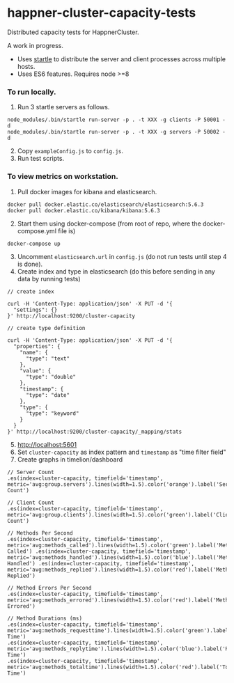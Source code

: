 # happner-cluster-capacity-tests

Distributed capacity tests for HappnerCluster.

A work in progress.

* Uses [startle](https://github.com/nomilous/startle) to distribute the server and client processes across multiple hosts.
* Uses ES6 features. Requires node >=8

### To run locally.

1. Run 3 startle servers as follows.

```
node_modules/.bin/startle run-server -p . -t XXX -g clients -P 50001 -d
node_modules/.bin/startle run-server -p . -t XXX -g servers -P 50002 -d
```

2. Copy  `exampleConfig.js` to `config.js`.
3. Run test scripts.




### To view metrics on workstation.

1. Pull docker images for kibana and elasticsearch.

```
docker pull docker.elastic.co/elasticsearch/elasticsearch:5.6.3
docker pull docker.elastic.co/kibana/kibana:5.6.3
```

2. Start them using docker-compose (from root of repo, where the docker-compose.yml file is)

```
docker-compose up
```

3. Uncomment `elasticsearch.url` in `config.js` (do not run tests until step 4 is done).
4. Create index and type in elasticsearch (do this before sending in any data by running tests)

```
// create index

curl -H 'Content-Type: application/json' -X PUT -d '{
  "settings": {}
}' http://localhost:9200/cluster-capacity

// create type definition

curl -H 'Content-Type: application/json' -X PUT -d '{
  "properties": {
    "name": {
      "type": "text"
    },
    "value": {
      "type": "double"
    },
    "timestamp": {
      "type": "date"
    },
    "type": {
      "type": "keyword"
    }
  }
}' http://localhost:9200/cluster-capacity/_mapping/stats

```

5. [http://localhost:5601](http://localhost:5601)
6. Set `cluster-capacity` as index pattern and `timestamp` as "time filter field"
7. Create graphs in timelion/dashboard

```
// Server Count
.es(index=cluster-capacity, timefield='timestamp', metric='avg:group.servers').lines(width=1.5).color('orange').label('Server Count')

// Client Count
.es(index=cluster-capacity, timefield='timestamp', metric='avg:group.clients').lines(width=1.5).color('green').label('Client Count')

// Methods Per Second
.es(index=cluster-capacity, timefield='timestamp', metric='avg:methods_called').lines(width=1.5).color('green').label('Methods Called') .es(index=cluster-capacity, timefield='timestamp', metric='avg:methods_handled').lines(width=1.5).color('blue').label('Methods Handled') .es(index=cluster-capacity, timefield='timestamp', metric='avg:methods_replied').lines(width=1.5).color('red').label('Methods Replied')

// Method Errors Per Second
.es(index=cluster-capacity, timefield='timestamp', metric='avg:methods_errored').lines(width=1.5).color('red').label('Methods Errored')

// Method Durations (ms)
.es(index=cluster-capacity, timefield='timestamp', metric='avg:methods_requesttime').lines(width=1.5).color('green').label('Request Time')
.es(index=cluster-capacity, timefield='timestamp', metric='avg:methods_replytime').lines(width=1.5).color('blue').label('Reply Time')
.es(index=cluster-capacity, timefield='timestamp', metric='avg:methods_totaltime').lines(width=1.5).color('red').label('Total Time')


```

